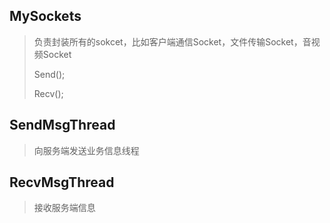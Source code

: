 ## MySockets

> 负责封装所有的sokcet，比如客户端通信Socket，文件传输Socket，音视频Socket
>
> Send();
>
> Recv();



## SendMsgThread

> 向服务端发送业务信息线程



## RecvMsgThread

> 接收服务端信息

